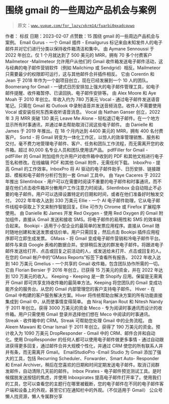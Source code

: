# 围绕 gmail 的一些周边产品机会与案例

> 原文：[`www.yuque.com/for_lazy/xkrm14/fuarbi0qxadcqvwo`](https://www.yuque.com/for_lazy/xkrm14/fuarbi0qxadcqvwo)

<ne-p id="u64f10dd2" data-lake-id="u64f10dd2"><ne-text id="u6f964d8a">作者： 标叔</ne-text></ne-p> <ne-p id="uf1c8d32b" data-lake-id="uf1c8d32b"><ne-text id="u2a792af2">日期：2023-02-07</ne-text></ne-p> <ne-p id="u24216874" data-lake-id="u24216874"><ne-text id="u2b39f718">点赞数：</ne-text><ne-text id="ue8393354" ne-bold="true">15</ne-text></ne-p> <ne-hole id="u0ccfefca" data-lake-id="u0ccfefca"><ne-card data-card-name="hr" data-card-type="block" id="ecZLw" data-event-boundary="card"><ne-p id="uc24c6147" data-lake-id="uc24c6147"><ne-text id="ua4bb01f3">围绕 gmail 的一些周边产品机会与案例。 Email Gurus - 一个 Gmail 插件 - Emailgurus</ne-text> <ne-text id="u9db86be6">标记来自未知发件人的电子邮件并对它们进行分类以保持收件箱清洁和集中。 由 Aymane Sennoussi 于 2022 年创立。仅 1 个月就达到了</ne-text> <ne-text id="u0be84ad7">500 美元的 MRR，拥有 70 多个付费客户 Mailmeteor -Mailmeteor 允许用户从他们的 Gmail</ne-text> <ne-text id="u87aee262">收件箱发送电子邮件活动，这与经典的电子邮件营销软件（例如 Mailchimp 或 Sendgrid）相反。Mailmeteor</ne-text> <ne-text id="u2be6fe56">只需要最少的权限即可运行，这与其他邮件合并插件相反。 它由 Corentin 和 Jean 于 2018 年作为一个副项目创立，现在已经发展到一个 10</ne-text> <ne-text id="u84bba2d6">人的团队。 Boomerang for Gmail - 一键式日历安排加上强大的电子邮件管理工具，如电子邮件提醒、收件箱暂停、已读回执、电子邮件安排等。 由</ne-text> <ne-text id="u5cd96a6e">Alex Moore 和 Aye Moah 于 2010 年创立。年收入约为 780 万美元 Vocal - 通过电子邮件发送语音笔记。只需在 Gmail</ne-text> <ne-text id="uaede96ce">和 Outlook 中录制语音并发送音频消息。收件人不需要使用 Vocal 或安装任何东西来收听语音消息。 Vocal 由 Nathan Ganser</ne-text> <ne-text id="u45bb25c0">创立，2022 年 3 月 MRR 突破 130 美元 Leave Me Alone -</ne-text> <ne-text id="u1801a32a">轻松退订电子邮件。在一个地方显示所有时事通讯，并通过单击帮助取消订阅这些电子邮件。 由 Danielle 和 James 于 2019 年推出。在 18</ne-text> <ne-text id="ue94fd305">个月内达到 4400 美元的 MRR，拥有 400 名付费客户。 Sortd - 将 Gmail</ne-text> <ne-text id="u1e765615">转变为一体化工作区，以惊人的效率管理销售、服务和交付。毫不费力地管理电子邮件、客户、任务和团队工作流程，而无需离开您的收件箱。超过 80,000</ne-text> <ne-text id="u261ef91f">名专业人员和团队使用该产品。 pdfFiller for Gmail - pdfFiller 的 Gmail 附加组件允许用户对收件箱中收到的 PDF</ne-text> <ne-text id="udb2a5d22">和其他文档进行电子签名和修改。在线编辑 PDF 和其他 Gmail 附件，无需任何下载。 InboxPro - 提高 Gmail</ne-text> <ne-text id="ub608d51a">的工作效率。InboxPro 将 AI 驱动的电子邮件助手、日历安排、链接跟踪、模板和电子邮件分析打包到一套 Gmail 工具中。 由 Yaye</ne-text> <ne-text id="u65b0bba8">Caceres 于 2022 年推出 SilentInbox -</ne-text> <ne-text id="u16376089">用户可以在需要时阅读不重要的电子邮件和时事通讯，而不是在他们点击收件箱并分散用户工作注意力时阅读。SilentInbox</ne-text> <ne-text id="u82e10b67">会自动阻止不必要的电子邮件。用户可以选择设置特定的日期和时间，或者在他们准备好时触发交付。 2022 年年收入达到 330 万美元 Ellie - 一个</ne-text> <ne-text id="u52f6f027">AI 电子邮件助理，它从电子邮件线程中获取上下文来制作智能回复。Ellie 可作为 Chrome 或 Firefox 扩展程序使用。 由 Danielle</ne-text> <ne-text id="u390b8ee5">和 James 开发 Red Oxygen - 使用 Red Oxygen 的 Gmail 附加组件，直接从 Gmail 发送和接收</ne-text> <ne-text id="ud07ec2ae">SMS。将电子邮件的易用性和 SMS 的效率结合起来。 Bookipi - 适用于小型企业的最简单的发票应用程序。直接从 Gmail</ne-text> <ne-text id="u8054d9c5">随时随地创建和发送发票或估价单。用户只需回复，然后点击 Bookipi 插件应用程序即可立即生成发票。 GMass - 将 Gmail</ne-text> <ne-text id="ud1810804">变成电子邮件营销和冷电子邮件平台。邮件与来自 Google</ne-text> <ne-text id="uc5161f46">表格的数据合并。安排稍后发送的群发电子邮件。将跟进电子邮件发送给打开、点击或回复之前活动的人，或发送给未打开、点击或回复的人。在您的 Gmail</ne-text> <ne-text id="uef735132">帐户中的“GMass Reports”标签下查看所有报告。 2022 年收入达到 140 万美元 Gmelius - 一个共享的 Gmail</ne-text> <ne-text id="udcaef26f">收件箱，包含团队协作所需的一切。 它由 Florian Bersier 于 2016 年创立，已获得 15 万美元的资金，并在 2022 年达到 120</ne-text> <ne-text id="u01b89f28">万美元的收入。 Keeping - Keeping 是一款 Shopify 应用。保留是无需离开 Gmail 即可共享支持收件箱的最简单方法。Keeping</ne-text> <ne-text id="ud5b05722">将您团队的 Gmail 变成功能齐全的服务台。从您的 Gmail 内部管理您的客户支持电子邮件。 Hiver - 在 Gmail</ne-text> <ne-text id="u0c966839">中构建的客户服务解决方案。Hiver 将传统帮助台解决方案的所有功能直接集成到 Gmail 中，从而使事情变得简单。 由 Niraj Ranjan Rout</ne-text> <ne-text id="udde04759">和 Nitesh Nandy 于 2011 年创立。获得 3000 万美元的资金 Meco - 专为阅读时事通讯而设计的收件箱。用户只需使用 Gmail</ne-text> <ne-text id="u21153b72">登录并选择他们想在 Meco 中阅读的时事通讯。 Streak - 收件箱中的 CRM。Streak 可帮助您处理 Gmail 中的业务流程。 由</ne-text> <ne-text id="u90103793">Aleem Mawani 和 Omar Ismail 于 2011 年创立。获得了 190 万美元的资金。预计收入为 1090 万美元</ne-text> <ne-text id="u0b6211ba">DropResponder - Gmail 中的 CRM、邮件合并和自动化。使用 DropResponder 的任何人都可以使用电子邮件做更多事情 -</ne-text> <ne-text id="uee1ca36b">通过自动跟进获得更多回复，通过邮件合并大规模个性化，并通过 CRM 使您的所有联系人井井有条，而无需离开 Gmail。 EmailStudioPro</ne-text> <ne-text id="u0667a034">-Email Studio 为 Gmail 添加了强大的工具，包括 Recurring Scheduler、Forwarder、Smart Auto-</ne-text> <ne-text id="u9d7fa78e">Responder 和 Email Archiver。稍后在您喜欢的日期和时间定期发送电子邮件。取消订阅群发邮件，自动清除几天前的邮件。 Inbox</ne-text> <ne-text id="ub8943ebf">Pirates - 电子邮件预览测试工具。是时候摆脱发送按钮的焦虑，并使用 Inboxpirates</ne-text> <ne-text id="u0a6e480a">提高电子邮件打开率了。使用我们的工具，您可以查看您的主题行在哪里被截断，您的电子邮件在不同的电子邮件客户端和设备上的外观，甚至它们在通知栏中的外观。（不仅适用于</ne-text> <ne-text id="u4733043e">Gmail）</ne-text></ne-p> <ne-hole id="uc776a9b5" data-lake-id="uc776a9b5"><ne-card data-card-name="hr" data-card-type="block" id="g4FcV" data-event-boundary="card"><ne-p id="ua3ecd4e9" data-lake-id="ua3ecd4e9"><ne-text id="u9e225d1c">公众号懒人找资源，懒人专属群分享</ne-text></ne-p></ne-card></ne-hole></ne-card></ne-hole>